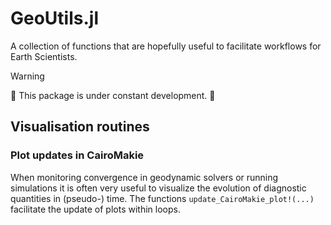 # GeoUtils.jl

A collection of functions that are hopefully useful to facilitate workflows for Earth Scientists.

> [!WARNING]
> 🚧 This package is under constant development. 🚧

## Visualisation routines
### Plot updates in CairoMakie
When monitoring convergence in geodynamic solvers or running simulations it is often very useful to visualize the evolution of diagnostic quantities in (pseudo-) time. The functions `update_CairoMakie_plot!(...)` facilitate the update of plots within loops.
